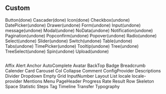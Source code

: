 ## Custom
Button(done)
Cascader(done)
Icon(done)
Checkbox(undone)
DatePicker(undone)
Drawer(undone)
Form(undone)
Input(undone)
message(undone)
Modal(undone)
NoData(undone)
Notification(undone)
Pagination(undone)
Popconfirm(undone)
Popover(undone)
Radio(undone)
Select(undone)
Slider(undone)
Switch(undone)
Table(undone)
Tabs(undone)
TimePicker(undone)
Tooltip(undone)
Tree(undone)
TreeSelect(undone)
Spin(undone)
Upload(undone)

##
Affix
Alert
Anchor
AutoComplete
Avatar
BackTop
Badge
Breadcrumb
Calender
Card
Carousel
Col
Collapse
Comment
ConfigProvider
Descriptions
Divider
Dropdown
Empty
Grid
InputNumber
Layout
List
locale
locale-provider
Mentions
Menu
PageHeader
Progress
Rate
Result
Row
Skeleton
Space
Statistic
Steps
Tag
Timeline
Transfer
Typography
